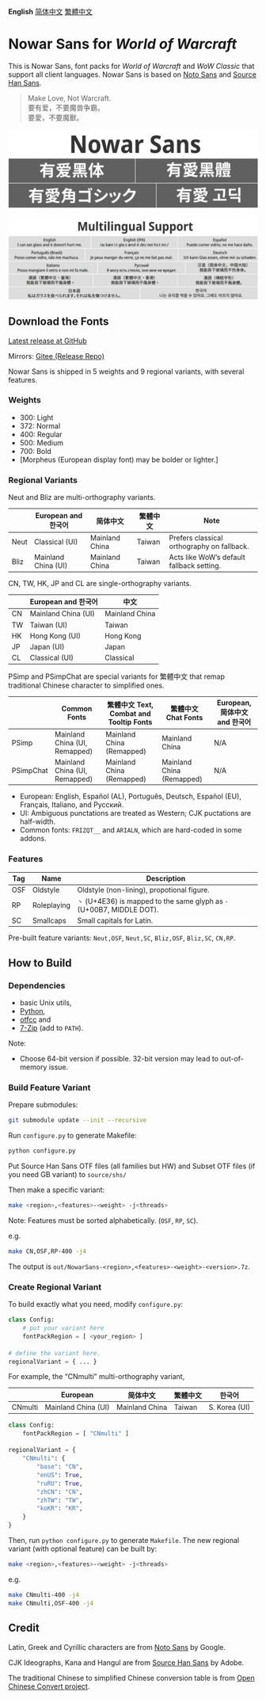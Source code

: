 **English** [简体中文](README-Hans.md) [繁體中文](README-Hant.md)

# Nowar Sans for _World of Warcraft_

This is Nowar Sans, font packs for _World of Warcraft_ and _WoW Classic_ that support all client languages. Nowar Sans is based on [Noto Sans](https://github.com/googlei18n/noto-fonts) and [Source Han Sans](https://github.com/adobe-fonts/source-han-sans).

> Make Love, Not Warcraft.<br>
> 要有爱，不要魔兽争霸。<br>
> 要愛，不要魔獸。

![Nowar Sans](poster/heading.png)

![Multilingual support](poster/multilingual.png)

## Download the Fonts

[Latest release at GitHub](https://github.com/nowar-fonts/Nowar-Sans/releases)

Mirrors: [Gitee (Release Repo)](https://gitee.com/nowar-fonts/Nowar-Sans)

Nowar Sans is shipped in 5 weights and 9 regional variants, with several features.

### Weights

* 300: Light
* 372: Normal
* 400: Regular
* 500: Medium
* 700: Bold
* [Morpheus (European display font) may be bolder or lighter.]

### Regional Variants

Neut and Bliz are multi-orthography variants.

|      | European and 한국어 | 简体中文       | 繁體中文 | Note                                       |
| ---- | ------------------- | -------------- | -------- | ------------------------------------------ |
| Neut | Classical (UI)      | Mainland China | Taiwan   | Prefers classical orthography on fallback. |
| Bliz | Mainland China (UI) | Mainland China | Taiwan   | Acts like WoW’s default fallback setting.  |

CN, TW, HK, JP and CL are single-orthography variants.

|    | European and 한국어 | 中文           |
| -- | ------------------- | -------------- |
| CN | Mainland China (UI) | Mainland China |
| TW | Taiwan (UI)         | Taiwan         |
| HK | Hong Kong (UI)      | Hong Kong      |
| JP | Japan (UI)          | Japan          |
| CL | Classical (UI)      | Classical      |

PSimp and PSimpChat are special variants for 繁體中文 that remap traditional Chinese character to simplified ones.

| | Common Fonts | 繁體中文 Text, Combat and Tooltip Fonts | 繁體中文 Chat Fonts | European, 简体中文 and 한국어 |
| --------- | ----------------------------- | ------------------------- | ------------------------- | --- |
| PSimp     | Mainland China (UI, Remapped) | Mainland China (Remapped) | Mainland China            | N/A |
| PSimpChat | Mainland China (UI, Remapped) | Mainland China (Remapped) | Mainland China (Remapped) | N/A |

* European: English, Español (AL), Português, Deutsch, Español (EU), Français, Italiano, and Русский.
* UI: Ambiguous punctations are treated as Western; CJK puctations are half-width.
* Common fonts: `FRIZQT__` and `ARIALN`, which are hard-coded in some addons.

### Features

| Tag | Name        | Description                                                            |
| --- | ----------- | ---------------------------------------------------------------------- |
| OSF | Oldstyle    | Oldstyle (non-lining), propotional figure.                             |
| RP  | Roleplaying | `丶` (U+4E36) is mapped to the same glyph as `·` (U+00B7, MIDDLE DOT). |
| SC  | Smallcaps   | Small capitals for Latin.                                              |

Pre-built feature variants: `Neut,OSF`, `Neut,SC`, `Bliz,OSF`, `Bliz,SC`, `CN,RP`.

## How to Build

### Dependencies

+ basic Unix utils,
+ [Python](https://www.python.org/),
+ [otfcc](https://github.com/caryll/otfcc) and
+ [7-Zip](https://www.7-zip.org/) (add to `PATH`).

Note:
+ Choose 64-bit version if possible. 32-bit version may lead to out-of-memory issue.

### Build Feature Variant

Prepare submodules:
```bash
git submodule update --init --recursive
```

Run `configure.py` to generate Makefile:
```bash
python configure.py
```

Put Source Han Sans OTF files (all families but HW) and Subset OTF files (if you need GB variant) to `source/shs/`

Then make a specific variant:
```bash
make <region>,<features>-<weight> -j<threads>
```
Note: Features must be sorted alphabetically. (`OSF`, `RP`, `SC`).

e.g.
```bash
make CN,OSF,RP-400 -j4
```

The output is `out/NowarSans-<region>,<features>-<weight>-<version>.7z`.

### Create Regional Variant

To build exactly what you need, modify `configure.py`:
```python
class Config:
    # put your variant here
    fontPackRegion = [ <your_region> ]

# define the variant here.
regionalVariant = { ... }
```

For example, the “CNmulti” multi-orthography variant,

|         | European            | 简体中文       | 繁體中文 | 한국어        |
| ------- | ------------------- | -------------- | -------- | ------------- |
| CNmulti | Mainland China (UI) | Mainland China | Taiwan   | S. Korea (UI) |

```python
class Config:
    fontPackRegion = [ "CNmulti" ]

regionalVariant = {
    "CNmulti": {
        "base": "CN",
        "enUS": True,
        "ruRU": True,
        "zhCN": "CN",
        "zhTW": "TW",
        "koKR": "KR",
    }
}
```

Then, run `python configure.py` to generate `Makefile`. The new regional variant (with optional feature) can be built by:
```bash
make <region>,<features>-<weight> -j<threads>
```
e.g.
```bash
make CNmulti-400 -j4
make CNmulti,OSF-400 -j4
```

## Credit

Latin, Greek and Cyrillic characters are from [Noto Sans](https://github.com/googlei18n/noto-fonts) by Google.

CJK Ideographs, Kana and Hangul are from [Source Han Sans](https://github.com/adobe-fonts/source-han-sans) by Adobe.

The traditional Chinese to simplified Chinese conversion table is from [Open Chinese Convert project](https://github.com/BYVoid/OpenCC).
